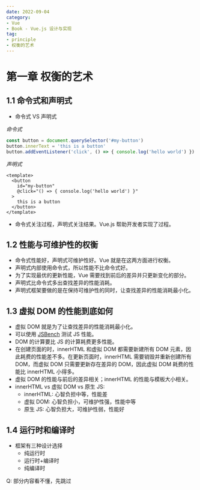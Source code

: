 ```yaml
---
date: 2022-09-04
category:
- Vue
- Book - Vue.js 设计与实现
tag:
- principle
- 权衡的艺术
---
```


# 第一章 权衡的艺术

## 1.1 命令式和声明式

- 命令式 VS 声明式

_命令式_

```js
const button = document.querySelector('#my-button')
button.innerText = 'this is a button'
button.addEventListener('click', () => { console.log('hello world') })
```

_声明式_

```vue
<template>
  <button
    id="my-button"
    @click="() => { console.log('hello world') }"
  >
    this is a button
  </button>
</template>
```

- 命令式关注过程，声明式关注结果。Vue.js 帮助开发者实现了过程。

## 1.2 性能与可维护性的权衡

- 命令式性能好，声明式可维护性好。Vue 就是在这两方面进行权衡。
- 声明式内部使用命令式，所以性能不比命令式好。
- 为了实现最优的更新性能，Vue 需要找到前后的差异并只更新变化的部分。
- 声明式比命令式多出查找差异的性能消耗。
- 声明式框架要做的是在保持可维护性的同时，让查找差异的性能消耗最小化。

## 1.3 虚拟 DOM 的性能到底如何

- 虚拟 DOM 就是为了让查找差异的性能消耗最小化。
- 可以使用 [JSBench](https://jsbench.me/) 测试 JS 性能。
- DOM 的计算要比 JS 的计算耗费更多性能。
- 在创建页面的时，innerHTML 和虚拟 DOM 都需要新建所有 DOM 元素，因此耗费的性能差不多。在更新页面时，innerHTML 需要销毁并重新创建所有 DOM，而虚拟 DOM 只需要更新存在差异的 DOM，因此虚拟 DOM 耗费的性能比 innerHTML 小得多。
- 虚拟 DOM 的性能与前后的差异相关；innerHTML 的性能与模板大小相关。
- innerHTML vs 虚拟 DOM vs 原生 JS:
  - innerHTML: 心智负担中等，性能差
  - 虚拟 DOM: 心智负担小，可维护性强，性能中等
  - 原生 JS: 心智负担大，可维护性弱，性能好

## 1.4 运行时和编译时

- 框架有三种设计选择
  - 纯运行时
  - 运行时+编译时
  - 纯编译时

Q: 部分内容看不懂，先跳过
